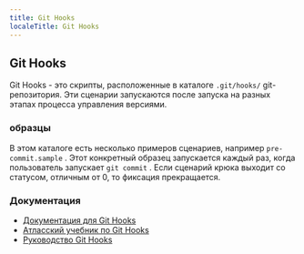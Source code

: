 ```yaml
---
title: Git Hooks
localeTitle: Git Hooks
---
```

## Git Hooks

Git Hooks - это скрипты, расположенные в каталоге `.git/hooks/` git-репозитория. Эти сценарии запускаются после запуска на разных этапах процесса управления версиями.

### образцы

В этом каталоге есть несколько примеров сценариев, например `pre-commit.sample` . Этот конкретный образец запускается каждый раз, когда пользователь запускает `git commit` . Если сценарий крюка выходит со статусом, отличным от 0, то фиксация прекращается.

### Документация

*   [Документация для Git Hooks](https://git-scm.com/docs/githooks)
*   [Атласский учебник по Git Hooks](https://www.atlassian.com/git/tutorials/git-hooks)
*   [Руководство Git Hooks](http://githooks.com/)
